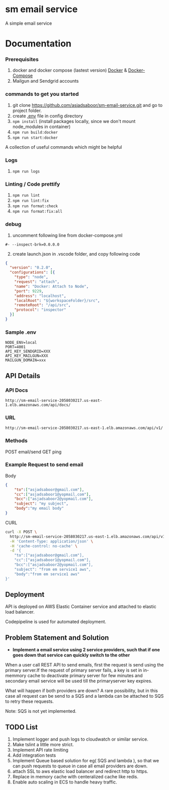 # sm email service
A simple email service

# Documentation
### Prerequisites

1. docker and docker compose (lastest version) [Docker](https://www.docker.com/) & [Docker-Compose](https://docs.docker.com/compose/)
2. Mailgun and Sendgrid accounts

### commands to get you started

1. git clone https://github.com/asjadsaboor/sm-email-service.git and go to project folder.
2. create [.env](#sample-.env) file in config directory
3. `npm install` (install packages locally, since we don't mount node_modules in container)
4. `npm run build:docker`
5. `npm run start:docker`

A collection of useful commands which might be helpful

### Logs

1. `npm run logs`

### Linting / Code prettify

1. `npm run lint`
2. `npm run lint:fix`
3. `npm run format:check`
4. `npm run format:fix:all`

### debug

1. uncomment following line from docker-compose.yml

```
#- --inspect-brk=0.0.0.0
```

2. create launch.json in .vscode folder, and copy following code

```json
{
  "version": "0.2.0",
  "configurations": [{
    "type": "node",
    "request": "attach",
    "name": "Docker: Attach to Node",
    "port": 9229,
    "address": "localhost",
    "localRoot": "${workspaceFolder}/src",
    "remoteRoot": "/api/src",
    "protocol": "inspector"
  }]
}
```


### Sample .env

```
NODE_ENV=local
PORT=4001
API_KEY_SENDGRID=XXX
API_KEY_MAILGUN=XXX
MAILGUN_DOMAIN=xxx
```

## API Details

### API Docs
```
http://sm-email-service-2058030217.us-east-1.elb.amazonaws.com/api/docs/
```
### URL
```
http://sm-email-service-2058030217.us-east-1.elb.amazonaws.com/api/v1/
```

### Methods
  POST  email/send
  GET   ping

### Example Request to send  email

Body
```json
{
	"to":["asjadsaboor@gmail.com"],
	"cc":["asjadsaboor1@yopmail.com"],
	"bcc":["asjadsaboor2@yopmail.com"],
	"subject": "my subject",
	"body":"my email body"
}
```

CURL
```sh
curl -X POST \
  http://sm-email-service-2058030217.us-east-1.elb.amazonaws.com/api/v1/email/send \
  -H 'Content-Type: application/json' \
  -H 'cache-control: no-cache' \
  -d '{
	"to":["asjadsaboor@gmail.com"],
	"cc":["asjadsaboor1@yopmail.com"],
	"bcc":["asjadsaboor2@yopmail.com"],
	"subject": "from em service1 aws",
	"body":"from em service1 aws"
}'
```

## Deployment

API is deployed on AWS Elastic Container service and attached to elastic load balancer.

Codepipeline is used for automated deployment.

## Problem Statement and Solution

* **Implement a email service using 2 service providers, such that if one goes down that service can quickly switch to the other**

When a user call REST API to send emails, first the request is send using the primary server.If the request of primary server fails, a key is set in in-memmory cache to deactivate primary  server for few minutes and secondary email service will be used till the primaryserver key expires.

What will happen if both providers are down? A rare possibility, but in this case all request can be send to a SQS and a lambda can be attached to SQS to retry these requests. 

Note: SQS is not yet implemented.

## TODO List
1. Implement logger and push logs to cloudwatch or similar service.
2. Make tslint a little more strict.
3. Implement API rate limiting
4. Add integration tests
5. Implement Queue based solution for eg( SQS and lambda ), so that we can push requests to queue in case all email providers are down.
6. attach SSL to  aws elastic load balancer and redirect http to https.
7. Replace in memory cache with centeralized cache like redis.
8. Enable auto scaling in ECS to handle heavy traffic.
